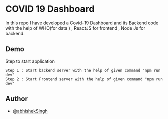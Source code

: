 
# COVID 19 Dashboard

In this repo I have developed a Covid-19 Dashboard and its Backend code with the help of WHO(for data ) , ReactJS for frontend , Node Js for backend.


## Demo

Step to start application 
```
Step 1 : Start backend server with the help of given command "npm run dev"
Step 2 : Start Frontend server with the help of given command "npm run dev"

```


## Author

- [@abhishekSingh](https://github.com/mabhisheksingh)

